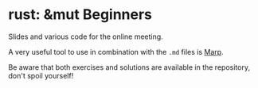 # rust: &mut Beginners

Slides and various code for the online meeting.

A very useful tool to use in combination with the `.md` files is [Marp](https://github.com/marp-team/marp-cli).

Be aware that both exercises and solutions are available in the repository, don't spoil yourself!
